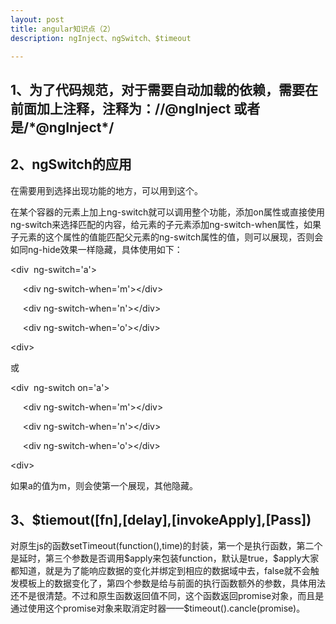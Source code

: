 ```yaml
---
layout: post
title: angular知识点（2）
description: ngInject、ngSwitch、$timeout

---
```

<h2>1、为了代码规范，对于需要自动加载的依赖，需要在前面加上注释，注释为：//@ngInject 或者是/*@ngInject*/</h2>
<h2>2、ngSwitch的应用</h2><p>在需要用到选择出现功能的地方，可以用到这个。</p>
<p>在某个容器的元素上加上ng-switch就可以调用整个功能，添加on属性或直接使用ng-switch来选择匹配的内容，给元素的子元素添加ng-switch-when属性，如果子元素的这个属性的值能匹配父元素的ng-switch属性的值，则可以展现，否则会如同ng-hide效果一样隐藏，具体使用如下：</p>
<p>&lt;div &nbsp;ng-switch='a'&gt;</p>
<p>&nbsp; &nbsp; &nbsp;&lt;div ng-switch-when='m'&gt;&lt;/div&gt;</p>
<p>&nbsp; &nbsp; &nbsp;&lt;div ng-switch-when='n'&gt;&lt;/div&gt;</p>
<p>&nbsp; &nbsp; &nbsp;&lt;div ng-switch-when='o'&gt;&lt;/div&gt;</p>
<p>&lt;div&gt;</p>
<p>或</p>
<p>&lt;div &nbsp;ng-switch on='a'&gt;</p>
<p>&nbsp; &nbsp; &nbsp;&lt;div ng-switch-when='m'&gt;&lt;/div&gt;</p>
<p>&nbsp; &nbsp; &nbsp;&lt;div ng-switch-when='n'&gt;&lt;/div&gt;</p>
<p>&nbsp; &nbsp; &nbsp;&lt;div ng-switch-when='o'&gt;&lt;/div&gt;</p>
<p>&lt;div&gt;</p>
<p>如果a的值为m，则会使第一个展现，其他隐藏。</p>
<h2>3、$tiemout([fn],[delay],[invokeApply],[Pass])</h2>
<p>对原生js的函数setTimeout(function(),time)的封装，第一个是执行函数，第二个是延时，第三个参数是否调用$apply来包装function，默认是true，$apply大家都知道，就是为了能响应数据的变化并绑定到相应的数据域中去，false就不会触发模板上的数据变化了，第四个参数是给与前面的执行函数额外的参数，具体用法还不是很清楚。不过和原生函数返回值不同，这个函数返回promise对象，而且是通过使用这个promise对象来取消定时器——$timeout().cancle(promise)。</p>
       
